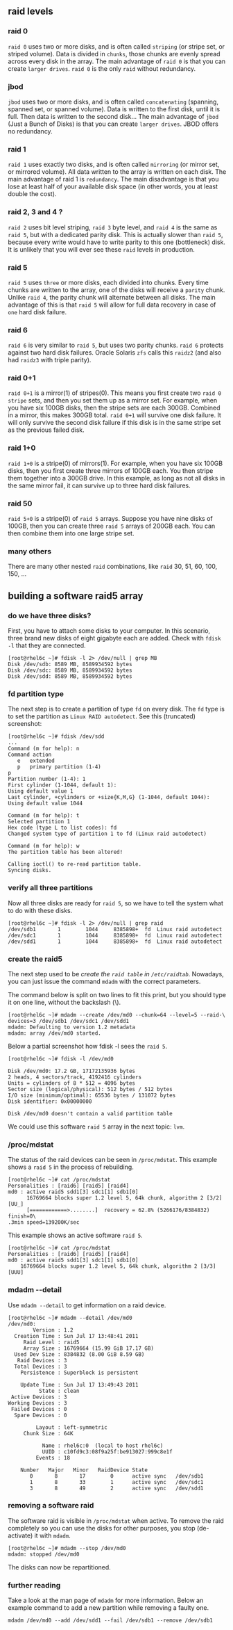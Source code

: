 ## raid levels

### raid 0

`raid 0` uses two or more disks, and is often called
`striping` (or stripe set, or striped volume). Data is
divided in `chunks`, those chunks are evenly spread across every disk in
the array. The main advantage of `raid 0` is that you can create
`larger drives`. `raid 0` is the only `raid` without redundancy.

### jbod

`jbod` uses two or more disks, and is often called
`concatenating` (spanning, spanned set, or spanned volume). Data is
written to the first disk, until it is full. Then data is written to the
second disk\... The main advantage of `jbod` (Just a Bunch of Disks) is
that you can create `larger drives`. JBOD offers no redundancy.

### raid 1

`raid 1` uses exactly two disks, and is often called
`mirroring` (or mirror set, or mirrored volume). All data
written to the array is written on each disk. The main advantage of raid
1 is `redundancy`. The main disadvantage is that you lose
at least half of your available disk space (in other words, you at least
double the cost).

### raid 2, 3 and 4 ?

`raid 2` uses bit level striping, `raid 3` byte level, and `raid 4` is
the same as `raid 5`, but with a dedicated parity disk. This is actually
slower than `raid 5`, because every write would have to write parity to
this one (bottleneck) disk. It is unlikely that you will ever see these
`raid` levels in production.

### raid 5

`raid 5` uses `three` or more disks, each divided into chunks. Every
time chunks are written to the array, one of the disks will receive a
`parity` chunk. Unlike `raid 4`, the parity chunk will
alternate between all disks. The main advantage of this is that `raid 5`
will allow for full data recovery in case of `one` hard disk failure.

### raid 6

`raid 6` is very similar to `raid 5`, but uses two parity chunks.
`raid 6` protects against two hard disk failures. Oracle Solaris `zfs`
calls this `raidz2` (and also had `raidz3` with triple parity).

### raid 0+1

`raid 0+1` is a mirror(1) of stripes(0). This means you first create two
`raid 0 stripe` sets, and then you set them up as a mirror set. For
example, when you have six 100GB disks, then the stripe sets are each
300GB. Combined in a mirror, this makes 300GB total. `raid 0+1` will
survive one disk failure. It will only survive the second disk failure
if this disk is in the same stripe set as the previous failed disk.

### raid 1+0

`raid 1+0` is a stripe(0) of mirrors(1). For example, when you have six
100GB disks, then you first create three mirrors of 100GB each. You then
stripe them together into a 300GB drive. In this example, as long as not
all disks in the same mirror fail, it can survive up to three hard disk
failures.

### raid 50

`raid 5+0` is a stripe(0) of `raid 5` arrays. Suppose you have nine
disks of 100GB, then you can create three `raid 5` arrays of 200GB each.
You can then combine them into one large stripe set.

### many others

There are many other nested `raid` combinations, like `raid` 30, 51, 60,
100, 150, \...

## building a software raid5 array

### do we have three disks?

First, you have to attach some disks to your computer. In this scenario,
three brand new disks of eight gigabyte each are added. Check with
`fdisk -l` that they are connected.

    [root@rhel6c ~]# fdisk -l 2> /dev/null | grep MB
    Disk /dev/sdb: 8589 MB, 8589934592 bytes
    Disk /dev/sdc: 8589 MB, 8589934592 bytes
    Disk /dev/sdd: 8589 MB, 8589934592 bytes

### fd partition type

The next step is to create a partition of type `fd` on
every disk. The `fd` type is to set the partition as
`Linux RAID autodetect`. See this (truncated) screenshot:

    [root@rhel6c ~]# fdisk /dev/sdd
    ...
    Command (m for help): n
    Command action
       e   extended
       p   primary partition (1-4)
    p
    Partition number (1-4): 1
    First cylinder (1-1044, default 1): 
    Using default value 1
    Last cylinder, +cylinders or +size{K,M,G} (1-1044, default 1044): 
    Using default value 1044

    Command (m for help): t
    Selected partition 1
    Hex code (type L to list codes): fd
    Changed system type of partition 1 to fd (Linux raid autodetect)

    Command (m for help): w
    The partition table has been altered!

    Calling ioctl() to re-read partition table.
    Syncing disks.

### verify all three partitions

Now all three disks are ready for `raid 5`, so we have to tell the
system what to do with these disks.

    [root@rhel6c ~]# fdisk -l 2> /dev/null | grep raid
    /dev/sdb1       1        1044     8385898+  fd  Linux raid autodetect
    /dev/sdc1       1        1044     8385898+  fd  Linux raid autodetect
    /dev/sdd1       1        1044     8385898+  fd  Linux raid autodetect

### create the raid5

The next step used to be *create the `raid table` in
`/etc/raidtab`*. Nowadays, you can just issue the command
`mdadm` with the correct parameters.

The command below is split on two lines to fit this print, but you
should type it on one line, without the backslash (\\).

    [root@rhel6c ~]# mdadm --create /dev/md0 --chunk=64 --level=5 --raid-\
    devices=3 /dev/sdb1 /dev/sdc1 /dev/sdd1
    mdadm: Defaulting to version 1.2 metadata
    mdadm: array /dev/md0 started.

Below a partial screenshot how fdisk -l sees the `raid 5`.

    [root@rhel6c ~]# fdisk -l /dev/md0

    Disk /dev/md0: 17.2 GB, 17172135936 bytes
    2 heads, 4 sectors/track, 4192416 cylinders
    Units = cylinders of 8 * 512 = 4096 bytes
    Sector size (logical/physical): 512 bytes / 512 bytes
    I/O size (minimum/optimal): 65536 bytes / 131072 bytes
    Disk identifier: 0x00000000

    Disk /dev/md0 doesn't contain a valid partition table

We could use this software `raid 5` array in the next topic: `lvm`.

### /proc/mdstat

The status of the raid devices can be seen in
`/proc/mdstat`. This example shows a `raid 5` in the
process of rebuilding.

    [root@rhel6c ~]# cat /proc/mdstat 
    Personalities : [raid6] [raid5] [raid4] 
    md0 : active raid5 sdd1[3] sdc1[1] sdb1[0]
          16769664 blocks super 1.2 level 5, 64k chunk, algorithm 2 [3/2] [UU_]
          [============>........]  recovery = 62.8% (5266176/8384832) finish=0\
    .3min speed=139200K/sec

This example shows an active software `raid 5`.

    [root@rhel6c ~]# cat /proc/mdstat 
    Personalities : [raid6] [raid5] [raid4] 
    md0 : active raid5 sdd1[3] sdc1[1] sdb1[0]
        16769664 blocks super 1.2 level 5, 64k chunk, algorithm 2 [3/3] [UUU]

### mdadm \--detail

Use `mdadm --detail` to get information on a raid device.

    [root@rhel6c ~]# mdadm --detail /dev/md0
    /dev/md0:
            Version : 1.2
      Creation Time : Sun Jul 17 13:48:41 2011
         Raid Level : raid5
         Array Size : 16769664 (15.99 GiB 17.17 GB)
      Used Dev Size : 8384832 (8.00 GiB 8.59 GB)
       Raid Devices : 3
      Total Devices : 3
        Persistence : Superblock is persistent

        Update Time : Sun Jul 17 13:49:43 2011
              State : clean
     Active Devices : 3
    Working Devices : 3
     Failed Devices : 0
      Spare Devices : 0

             Layout : left-symmetric
         Chunk Size : 64K

               Name : rhel6c:0  (local to host rhel6c)
               UUID : c10fd9c3:08f9a25f:be913027:999c8e1f
             Events : 18

        Number   Major   Minor   RaidDevice State
           0       8       17        0      active sync   /dev/sdb1
           1       8       33        1      active sync   /dev/sdc1
           3       8       49        2      active sync   /dev/sdd1

### removing a software raid

The software raid is visible in `/proc/mdstat` when active. To remove
the raid completely so you can use the disks for other purposes, you
stop (de-activate) it with `mdadm`.

    [root@rhel6c ~]# mdadm --stop /dev/md0
    mdadm: stopped /dev/md0

The disks can now be repartitioned.

### further reading

Take a look at the man page of `mdadm` for more information. Below an
example command to add a new partition while removing a faulty one.

    mdadm /dev/md0 --add /dev/sdd1 --fail /dev/sdb1 --remove /dev/sdb1

